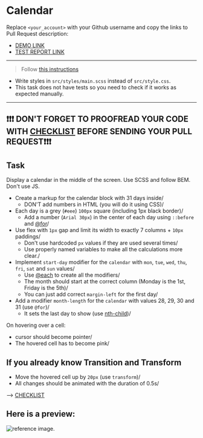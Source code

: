 # Calendar
Replace `<your_account>` with your Github username and copy the links to Pull Request description:
- [DEMO LINK](https://Patryk-Buczkowski.github.io/layout_calendar/)
- [TEST REPORT LINK](https://Patryk-Buczkowski.github.io/layout_calendar/report/html_report/)

___
> Follow [this instructions](https://github.com/mate-academy/layout_task-guideline#how-to-solve-the-layout-tasks-on-github)

- Write styles in `src/styles/main.scss` instead of `src/style.css`.
- This task does not have tests so you need to check if it works as expected manually.
___

## ❗️❗️❗️ DON'T FORGET TO PROOFREAD YOUR CODE WITH [CHECKLIST](https://github.com/mate-academy/layout_calendar/blob/master/checklist.md) BEFORE SENDING YOUR PULL REQUEST❗️❗️❗️

## Task
Display a calendar in the middle of the screen. Use SCSS and follow BEM. Don't use JS.

- Create a markup for the calendar block with 31 days inside/
  - DON'T add numbers in HTML (you will do it using CSS)/
- Each day is a grey (`#eee`) `100px` square (including 1px black border)/
  - Add a number (`Arial 30px`) in the center of each day using `::before` and [@for](https://sass-lang.com/documentation/at-rules/control/for)/
- Use flex with `1px` gap and limit its width to exactly 7 columns + `10px` paddings/
  - Don't use hardcoded `px` values if they are used several times/
  - Use properly named variables to make all the calculations more clear./
- Implement `start-day` modifier for the `calendar` with `mon`, `tue`, `wed`, `thu`, `fri`, `sat` and `sun` values/
  - Use [@each](https://sass-lang.com/documentation/at-rules/control/each) to create all the modifiers/
  - The month should start at the correct column (Monday is the 1st, Friday is the 5th)/
  - You can just add correct `margin-left` for the first day/
- Add a modifier `month-length` for the `calendar` with values 28, 29, 30 and 31 (use `@for`)/
  - It sets the last day to show (use [nth-child](https://css-tricks.com/how-nth-child-works/))/

On hovering over a cell:
- cursor should become pointer/
- The hovered cell has to become pink/

## If you already know Transition and Transform
- Move the hovered cell up by `20px` (use `transform`)/
- All changes should be animated with the duration of 0.5s/

--> [CHECKLIST](https://github.com/mate-academy/layout_calendar/blob/master/checklist.md)

## Here is a preview:
![reference image](reference.png).
